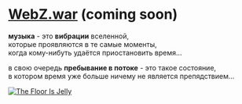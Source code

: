 # [WebZ.war](/server-jar.md) (coming soon)

**музыка** - это **вибрации** вселенной,  
которые проявляются в те самые моменты,  
когда кому-нибуть удаётся приостановить время...  

в свою очередь **пребывание в потоке** - это такое состояние,  
в котором время уже больше ничему не является препядствием...

[<img src="http://f1.bcbits.com/img/a0002831519_10.jpg" style="max-width:100%" title="The Floor Is Jelly">](http://music.disasterpeace.com/album/the-floor-is-jelly-ost)
